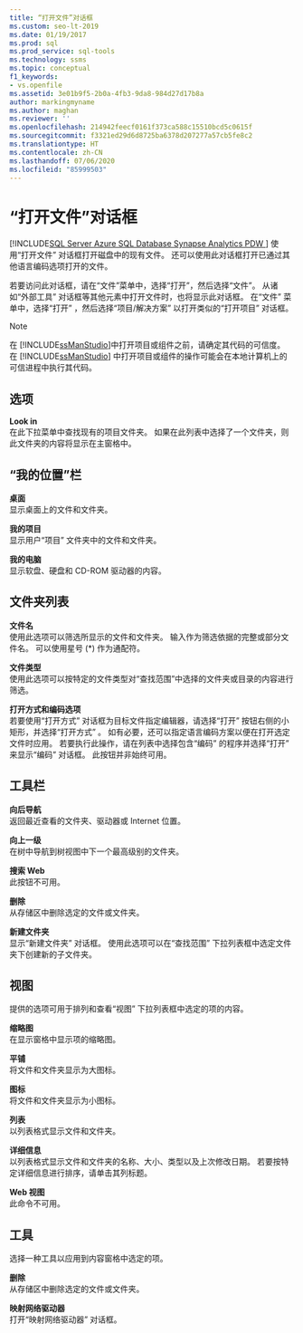 ```yaml
---
title: “打开文件”对话框
ms.custom: seo-lt-2019
ms.date: 01/19/2017
ms.prod: sql
ms.prod_service: sql-tools
ms.technology: ssms
ms.topic: conceptual
f1_keywords:
- vs.openfile
ms.assetid: 3e01b9f5-2b0a-4fb3-9da8-984d27d17b8a
author: markingmyname
ms.author: maghan
ms.reviewer: ''
ms.openlocfilehash: 214942feecf0161f373ca588c15510bcd5c0615f
ms.sourcegitcommit: f3321ed29d6d8725ba6378d207277a57cb5fe8c2
ms.translationtype: HT
ms.contentlocale: zh-CN
ms.lasthandoff: 07/06/2020
ms.locfileid: "85999503"
---
```

# <a name="open-file-dialog-box"></a>“打开文件”对话框
[!INCLUDE[SQL Server Azure SQL Database Synapse Analytics PDW ](../../includes/applies-to-version/sql-asdb-asdbmi-asa-pdw.md)]
使用“打开文件”  对话框打开磁盘中的现有文件。 还可以使用此对话框打开已通过其他语言编码选项打开的文件。  
  
若要访问此对话框，请在“文件”菜单中，选择“打开”，然后选择“文件”。 从诸如“外部工具”  对话框等其他元素中打开文件时，也将显示此对话框。 在“文件”  菜单中，选择“打开”  ，然后选择“项目/解决方案”  以打开类似的“打开项目”  对话框。  
  
> [!NOTE]  
> 在 [!INCLUDE[ssManStudio](../../includes/ssmanstudio-md.md)]中打开项目或组件之前，请确定其代码的可信度。 在 [!INCLUDE[ssManStudio](../../includes/ssmanstudio-md.md)] 中打开项目或组件的操作可能会在本地计算机上的可信进程中执行其代码。  
  
## <a name="option"></a>选项  
**Look in**  
在此下拉菜单中查找现有的项目文件夹。 如果在此列表中选择了一个文件夹，则此文件夹的内容将显示在主窗格中。  
  
## <a name="my-places-bar"></a>“我的位置”栏  
**桌面**  
显示桌面上的文件和文件夹。  
  
**我的项目**  
显示用户“项目”  文件夹中的文件和文件夹。  
  
**我的电脑**  
显示软盘、硬盘和 CD-ROM 驱动器的内容。  
  
## <a name="folder-list"></a>文件夹列表  
**文件名**  
使用此选项可以筛选所显示的文件和文件夹。 输入作为筛选依据的完整或部分文件名。 可以使用星号 (*) 作为通配符。  
  
**文件类型**  
使用此选项可以按特定的文件类型对“查找范围”中选择的文件夹或目录的内容进行筛选。  
  
**打开方式和编码选项**  
若要使用“打开方式”  对话框为目标文件指定编辑器，请选择“打开”  按钮右侧的小矩形，并选择“打开方式”  。 如有必要，还可以指定语言编码方案以便在打开选定文件时应用。 若要执行此操作，请在列表中选择包含“编码”  的程序并选择“打开”  来显示“编码”  对话框。 此按钮并非始终可用。  
  
## <a name="toolbar"></a>工具栏  
**向后导航**  
返回最近查看的文件夹、驱动器或 Internet 位置。  
  
**向上一级**  
在树中导航到树视图中下一个最高级别的文件夹。  
  
**搜索 Web**  
此按钮不可用。  
  
**删除**  
从存储区中删除选定的文件或文件夹。  
  
**新建文件夹**  
显示“新建文件夹”  对话框。 使用此选项可以在“查找范围”  下拉列表框中选定文件夹下创建新的子文件夹。  
  
## <a name="views"></a>视图  
提供的选项可用于排列和查看“视图”  下拉列表框中选定的项的内容。  
  
**缩略图**  
在显示窗格中显示项的缩略图。  
  
**平铺**  
将文件和文件夹显示为大图标。  
  
**图标**  
将文件和文件夹显示为小图标。  
  
**列表**  
以列表格式显示文件和文件夹。  
  
**详细信息**  
以列表格式显示文件和文件夹的名称、大小、类型以及上次修改日期。 若要按特定详细信息进行排序，请单击其列标题。  
  
**Web 视图**  
此命令不可用。  
  
## <a name="tools"></a>工具  
选择一种工具以应用到内容窗格中选定的项。  
  
**删除**  
从存储区中删除选定的文件或文件夹。  
  
**映射网络驱动器**  
打开“映射网络驱动器”  对话框。  
